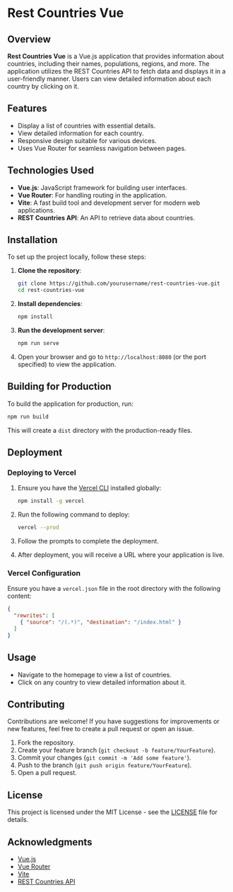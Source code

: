 # Rest Countries Vue

## Overview

**Rest Countries Vue** is a Vue.js application that provides information about countries, including their names, populations, regions, and more. The application utilizes the REST Countries API to fetch data and displays it in a user-friendly manner. Users can view detailed information about each country by clicking on it.

## Features

- Display a list of countries with essential details.
- View detailed information for each country.
- Responsive design suitable for various devices.
- Uses Vue Router for seamless navigation between pages.

## Technologies Used

- **Vue.js**: JavaScript framework for building user interfaces.
- **Vue Router**: For handling routing in the application.
- **Vite**: A fast build tool and development server for modern web applications.
- **REST Countries API**: An API to retrieve data about countries.

## Installation

To set up the project locally, follow these steps:

1. **Clone the repository**:

   ```bash
   git clone https://github.com/yourusername/rest-countries-vue.git
   cd rest-countries-vue
   ```

2. **Install dependencies**:

   ```bash
   npm install
   ```

3. **Run the development server**:

   ```bash
   npm run serve
   ```

4. Open your browser and go to `http://localhost:8080` (or the port specified) to view the application.

## Building for Production

To build the application for production, run:

```bash
npm run build
```

This will create a `dist` directory with the production-ready files.

## Deployment

### Deploying to Vercel

1. Ensure you have the [Vercel CLI](https://vercel.com/docs/cli) installed globally:

   ```bash
   npm install -g vercel
   ```

2. Run the following command to deploy:

   ```bash
   vercel --prod
   ```

3. Follow the prompts to complete the deployment.

4. After deployment, you will receive a URL where your application is live.

### Vercel Configuration

Ensure you have a `vercel.json` file in the root directory with the following content:

```json
{
  "rewrites": [
    { "source": "/(.*)", "destination": "/index.html" }
  ]
}
```

## Usage

- Navigate to the homepage to view a list of countries.
- Click on any country to view detailed information about it.

## Contributing

Contributions are welcome! If you have suggestions for improvements or new features, feel free to create a pull request or open an issue.

1. Fork the repository.
2. Create your feature branch (`git checkout -b feature/YourFeature`).
3. Commit your changes (`git commit -m 'Add some feature'`).
4. Push to the branch (`git push origin feature/YourFeature`).
5. Open a pull request.

## License

This project is licensed under the MIT License - see the [LICENSE](LICENSE) file for details.

## Acknowledgments

- [Vue.js](https://vuejs.org/)
- [Vue Router](https://router.vuejs.org/)
- [Vite](https://vitejs.dev/)
- [REST Countries API](https://restcountries.com/)
